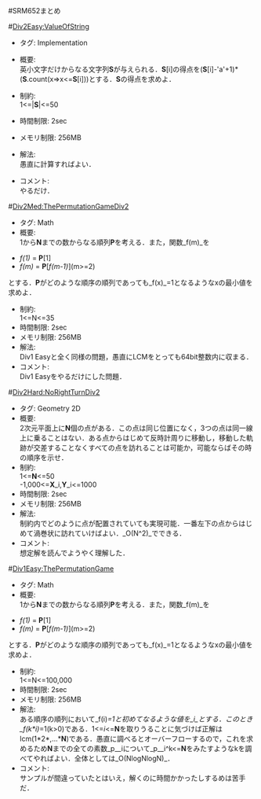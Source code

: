 #SRM652まとめ

#[Div2Easy:ValueOfString]()
+ タグ: Implementation
+ 概要:  
英小文字だけからなる文字列**S**が与えられる．**S**[i]の得点を(**S**[i]-'a'+1)\*(**S**.count(x=>x<=**S**[i]))とする．**S**の得点を求めよ．
+ 制約:  
1<=|**S**|<=50
+ 時間制限: 2sec
+ メモリ制限: 256MB
+ 解法:  
愚直に計算すればよい．

+ コメント:  
やるだけ．

#[Div2Med:ThePermutationGameDiv2]()
+ タグ: Math
+ 概要:  
1から**N**までの数からなる順列**P**を考える．また，関数_f(m)_を
 - _f(1)_ = **P**[1]
 - _f(m)_ = **P**[_f(m-1)_]\(m>=2)

 とする．**P**がどのような順序の順列であっても_f(x)_=1となるようなxの最小値を求めよ．
+ 制約:  
1<=N<=35
+ 時間制限: 2sec
+ メモリ制限: 256MB
+ 解法:  
Div1 Easyと全く同様の問題，愚直にLCMをとっても64bit整数内に収まる．
+ コメント:  
Div1 Easyをやるだけにした問題．

#[Div2Hard:NoRightTurnDiv2]()
+ タグ: Geometry 2D
+ 概要:  
2次元平面上に**N**個の点がある．この点は同じ位置になく，3つの点は同一線上に乗ることはない．ある点からはじめて反時計周りに移動し，移動した軌跡が交差することなくすべての点を訪れることは可能か，可能ならばその時の順序を示せ．
+ 制約:  
1<=**N**<=50  
-1,000<=**X**\_i,**Y**\_i<=1000
+ 時間制限: 2sec
+ メモリ制限: 256MB
+ 解法:  
制約内でどのように点が配置されていても実現可能．一番左下の点からはじめて渦巻状に訪れていけばよい．_O(N^2)_でできる．
+ コメント:  
想定解を読んでようやく理解した．

#[Div1Easy:ThePermutationGame]()
+ タグ: Math
+ 概要:  
1から**N**までの数からなる順列**P**を考える．また，関数_f(m)_を
 - _f(1)_ = **P**[1]
 - _f(m)_ = **P**[_f(m-1)_]\(m>=2)

 とする．**P**がどのような順序の順列であっても_f(x)_=1となるようなxの最小値を求めよ．
+ 制約:  
1<=N<=100,000
+ 時間制限: 2sec
+ メモリ制限: 256MB
+ 解法:  
ある順序の順列において_f(i)_=1と初めてなるような値を_i_とする．このとき_f(k*i)_=1(k>0)である．1<=_i_<=**N**を取りうることに気づけば正解はlcm(1\*2\*,...\***N**)である．愚直に調べるとオーバーフローするので，これを求めるため**N**までの全ての素数_p_\_iについて_p_\_i^k<=**N**をみたすようなkを調べてやればよい．全体としては_O(NlogNlogN)_．
+ コメント:  
サンプルが間違っていたとはいえ，解くのに時間かかったしするめは苦手だ．
